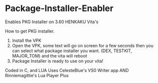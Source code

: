# Package-Installer-Enabler
Enables PKG Installer on 3.60 HENKAKU Vita's

How to get PKG installer.
1. Install the VPK
2. Open the VPK, some text will go on screen for a few seconds then you can select what package installer you want.
(DEX, TESTKIT, MAJOR_TOM) and the vita will reboot
3. Package Installer is ready to use on your vita!


Coded in C, and LUA
Uses CelesteBlue's VS0 Writer app AND Rinniemagittie's Lua Player Plus 
